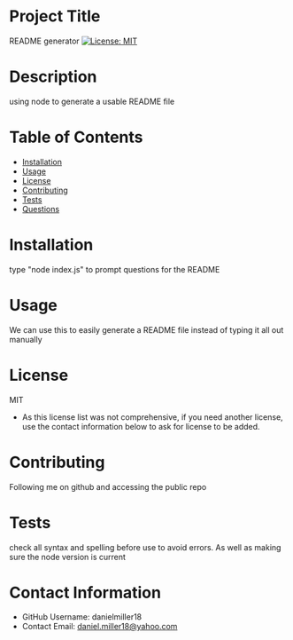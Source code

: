 
# Project Title
README generator
[![License: MIT](https://img.shields.io/badge/License-MIT-yellow.svg)](https://opensource.org/licenses/MIT)

# Description
using node to generate a usable README file

# Table of Contents 
* [Installation](#-Installation)
* [Usage](#-Usage)
* [License](#-Installation)
* [Contributing](#-Contributing)
* [Tests](#-Tests)
* [Questions](#-Contact-Information)
    
# Installation
type "node index.js" to prompt questions for the README

# Usage
We can use this to easily generate a README file instead of typing it all out manually

# License 
MIT
* As this license list was not comprehensive, if you need another license, use the contact information below to ask for license to be added. 

# Contributing 
Following me on github and accessing the public repo

# Tests
check all syntax and spelling before use to avoid errors. As well as making sure the node version is current

# Contact Information 
* GitHub Username: danielmiller18
* Contact Email: daniel.miller18@yahoo.com